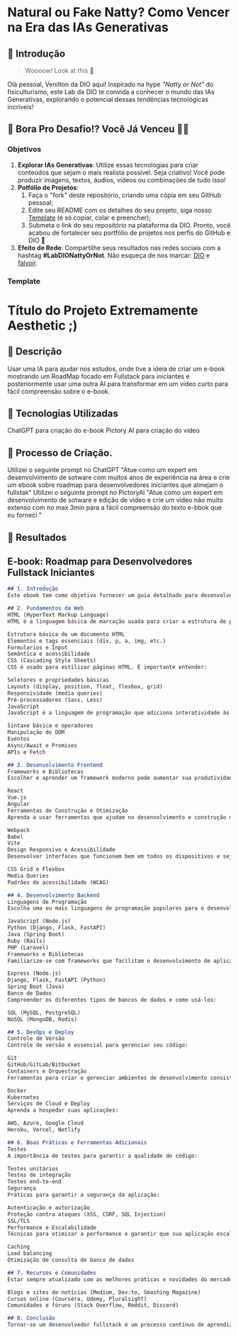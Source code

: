 # Natural ou Fake Natty? Como Vencer na Era das IAs Generativas

## 🚀 Introdução

> Woooow! Look at this 👀

Olá pessoal, Venilton da DIO aqui! Inspirado na hype _"Natty or Not"_ do fisiculturismo, este Lab da DIO te convida a conhecer o mundo das IAs Generativas, explorando o potencial dessas tendências tecnológicas incríveis!

## 🎯 Bora Pro Desafio!? Você Já Venceu 💪🤓

### Objetivos

1. **Explorar IAs Generativas**: Utilize essas tecnologias para criar conteúdos que sejam o mais realista possível. Seja criativo! Você pode produzir imagens, textos, áudios, vídeos ou combinações de tudo isso!
1. **Potfólio de Projetos**:
    1. Faça o "fork" deste repositório, criando uma cópia em seu GitHub pessoal;
    2. Edite seu README com os detalhes do seu projeto, siga nosso [Template](#template) (é só copiar, colar e preencher);
    3. Submeta o link do seu repositório na plataforma da DIO. Pronto, você acabou de fortalecer seu portfólio de projetos nos perfis do GitHub e DIO 🚀
1. **Efeito de Rede**: Compartilhe seus resultados nas redes sociais com a hashtag **#LabDIONattyOrNot**. Não esqueça de nos marcar: [DIO](https://www.linkedin.com/school/dio-makethechange) e [falvojr](https://www.linkedin.com/in/falvojr).

### Template


# Título do Projeto Extremamente Aesthetic ;)

## 📒 Descrição
Usar uma IA para ajudar nos estudos, onde tive a ideia de criar um e-book mostrando um RoadMap focado em Fullstack para iniciantes e posteriormente usar uma outra AI para transformar em um vídeo curto para fácil compreensão sobre o e-book.

## 🤖 Tecnologias Utilizadas
ChatGPT para criação do e-book
Pictory AI para criação do vídeo

## 🧐 Processo de Criação.
Utilizei o seguinte prompt no ChatGPT "Atue como um expert em desenvolvimento de sotware com muitos anos de experiência na área e crie um ebook sobre roadmap para desenvolvedores iniciantes que almejam o fullstak"
Utilizei o seguinte prompt no PictoryAI "Atue como um expert em desenvolvimento de sotware e edição de video e crie um video não muito extenso com no max 3min para a fácil compreensão do texto e-bbok que eu forneci "

## 🚀 Resultados
## E-book: Roadmap para Desenvolvedores Fullstack Iniciantes
```markdown
## 1. Introdução
Este ebook tem como objetivo fornecer um guia detalhado para desenvolvedores iniciantes que desejam seguir uma carreira como desenvolvedores fullstack. Um desenvolvedor fullstack possui habilidades tanto no frontend quanto no backend, permitindo que ele desenvolva uma aplicação web completa, desde a interface do usuário até a lógica do servidor e banco de dados.

## 2. Fundamentos da Web
HTML (HyperText Markup Language)
HTML é a linguagem básica de marcação usada para criar a estrutura de páginas web. Comece aprendendo:

Estrutura básica de um documento HTML
Elementos e tags essenciais (div, p, a, img, etc.)
Formularios e Input
Semântica e acessibilidade
CSS (Cascading Style Sheets)
CSS é usado para estilizar páginas HTML. É importante entender:

Seletores e propriedades básicas
Layouts (display, position, float, flexbox, grid)
Responsividade (media queries)
Pré-processadores (Sass, Less)
JavaScript
JavaScript é a linguagem de programação que adiciona interatividade às páginas web. Foque em:

Sintaxe básica e operadores
Manipulação do DOM
Eventos
Async/Await e Promises
APIs e Fetch

## 3. Desenvolvimento Frontend
Frameworks e Bibliotecas
Escolher e aprender um framework moderno pode aumentar sua produtividade:

React
Vue.js
Angular
Ferramentas de Construção e Otimização
Aprenda a usar ferramentas que ajudam no desenvolvimento e construção do projeto:

Webpack
Babel
Vite
Design Responsivo e Acessibilidade
Desenvolver interfaces que funcionem bem em todos os dispositivos e sejam acessíveis a todos:

CSS Grid e Flexbox
Media Queries
Padrões de acessibilidade (WCAG)

## 4. Desenvolvimento Backend
Linguagens de Programação
Escolha uma ou mais linguagens de programação populares para o desenvolvimento backend:

JavaScript (Node.js)
Python (Django, Flask, FastAPI)
Java (Spring Boot)
Ruby (Rails)
PHP (Laravel)
Frameworks e Bibliotecas
Familiarize-se com frameworks que facilitam o desenvolvimento de aplicações robustas:

Express (Node.js)
Django, Flask, FastAPI (Python)
Spring Boot (Java)
Banco de Dados
Compreender os diferentes tipos de bancos de dados e como usá-los:

SQL (MySQL, PostgreSQL)
NoSQL (MongoDB, Redis)

## 5. DevOps e Deploy
Controle de Versão
Controle de versão é essencial para gerenciar seu código:

Git
GitHub/GitLab/Bitbucket
Containers e Orquestração
Ferramentas para criar e gerenciar ambientes de desenvolvimento consistentes:

Docker
Kubernetes
Serviços de Cloud e Deploy
Aprenda a hospedar suas aplicações:

AWS, Azure, Google Cloud
Heroku, Vercel, Netlify

## 6. Boas Práticas e Ferramentas Adicionais
Testes
A importância de testes para garantir a qualidade do código:

Testes unitários
Testes de integração
Testes end-to-end
Segurança
Práticas para garantir a segurança da aplicação:

Autenticação e autorização
Proteção contra ataques (XSS, CSRF, SQL Injection)
SSL/TLS
Performance e Escalabilidade
Técnicas para otimizar a performance e garantir que sua aplicação escale bem:

Caching
Load balancing
Otimização de consulta de banco de dados

## 7. Recursos e Comunidades
Estar sempre atualizado com as melhores práticas e novidades do mercado:

Blogs e sites de notícias (Medium, Dev.to, Smashing Magazine)
Cursos online (Coursera, Udemy, Pluralsight)
Comunidades e fóruns (Stack Overflow, Reddit, Discord)

## 8. Conclusão
Tornar-se um desenvolvedor fullstack é um processo contínuo de aprendizagem e prática. Siga este roadmap, continue se desafiando e contribuindo para projetos open-source. Com o tempo, você adquirirá as habilidades necessárias para construir e manter aplicações web robustas e escaláveis. tenho este ebook e preciso colocar imagens nele consegue estruturar para mim com imagens?


